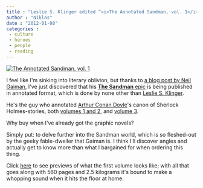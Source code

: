```yaml
---
title : "Leslie S. Klinger edited ”<i>The Annotated Sandman, vol. 1</i>”"
author : "Niklas"
date : "2012-01-08"
categories : 
 - culture
 - heroes
 - people
 - reading
---
```


[![The Annotated Sandman, vol. 1](https://niklasblog.com/wp-content/2012-01-08-sandman.jpg "The Annotated Sandman, vol. 1")](https://niklasblog.com/?attachment_id=9616)

I feel like I'm sinking into literary oblivion, but thanks to [a blog post by Neil Gaiman](http://www.goodreads.com/author_blog_posts/1916002-on-new-year-s-eve-where-i-am), I've just discovered that his [**The Sandman** epic](http://en.wikipedia.org/wiki/The_Sandman_%28Vertigo%29) is being published in annotated format, which is done by none other than [Leslie S. Klinger](http://lesliesklinger.com).

He's the guy who annotated [Arthur Conan Doyle](http://www.goodreads.com/author/show/2448.Arthur_Conan_Doyle)'s canon of Sherlock Holmes-stories, both [volumes 1 and 2](http://www.goodreads.com/book/show/3582.The_New_Annotated_Sherlock_Holmes), and [volume 3](http://www.goodreads.com/book/show/3583.The_New_Annotated_Sherlock_Holmes_Volume_III).

Why buy when I've already got the graphic novels?

Simply put: to delve further into the Sandman world, which is so fleshed-out by the geeky fable-dweller that Gaiman is. I think I'll discover angles and actually get to know more than what I bargained for when ordering this thing.

Click [here](http://www.tor.com/stories/2011/12/the-annotated-sandman-vol-1-excerpt) to see previews of what the first volume looks like; with all that goes along with 560 pages and 2.5 kilograms it's bound to make a whopping sound when it hits the floor at home.
